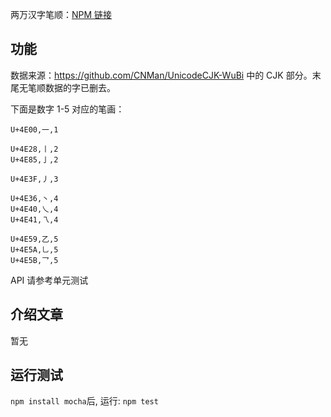 两万汉字笔顺：[NPM 链接](https://www.npmjs.com/package/chinese-character-strokes)

## 功能

数据来源：https://github.com/CNMan/UnicodeCJK-WuBi 中的 CJK 部分。末尾无笔顺数据的字已删去。

下面是数字 1-5 对应的笔画：
```
U+4E00,一,1

U+4E28,丨,2
U+4E85,亅,2

U+4E3F,丿,3

U+4E36,丶,4
U+4E40,乀,4
U+4E41,乁,4

U+4E59,乙,5
U+4E5A,乚,5
U+4E5B,乛,5
```

API 请参考单元测试

## 介绍文章

暂无

## 运行测试

`npm install mocha`后, 运行: `npm test`

